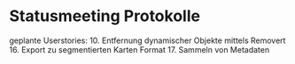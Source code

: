 # Statusmeeting Protokolle

geplante Userstories:
10. Entfernung dynamischer Objekte mittels Removert
16. Export zu segmentierten Karten Format 
17. Sammeln von Metadaten